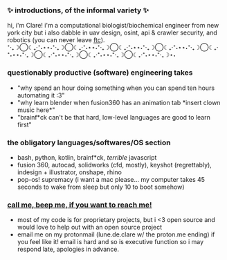 ### ✨ introductions, of the informal variety ✨
hi, i'm Clare! i'm a computational biologist/biochemical engineer from new york city but i also dabble in uav design, osint, api & crawler security, and robotics (you can never leave [ftc](https://www.firstinspires.org/robotics/ftc)). <br>
⁺‧₊☽◯☾₊‧⁺˖⋆⋆˖⁺‧₊☽◯☾₊‧⁺˖⋆⋆˖⁺‧₊☽◯☾₊‧⁺˖⋆⋆˖⁺‧₊☽◯☾₊‧⁺˖⋆⋆˖⁺‧₊☽◯☾₊‧⁺˖⋆⋆˖⁺‧₊☽◯☾₊‧⁺˖⋆⋆˖⁺‧₊☽◯☾₊‧⁺˖⋆⋆˖⁺‧₊☽◯☾₊‧⁺˖⋆⋆˖⁺‧₊☽⋆˖

### questionably productive (software) engineering takes
- "why spend an hour doing something when you can spend ten hours automating it :3"
- "why learn blender when fusion360 has an animation tab \*insert clown music here\*"
- "brainf*ck can't be that hard, low-level languages are good to learn first"

### the obligatory languages/softwares/OS section
- bash, python, kotlin, brainf*ck, *terrible* javascript
- fusion 360, autocad, solidworks (cfd, mostly), keyshot (regrettably), indesign + illustrator, onshape, rhino
- pop-os! supremacy (i want a mac please... my computer takes 45 seconds to wake from sleep but only 10 to boot somehow)

### [call me, beep me, if you want to reach me!](https://open.spotify.com/album/5Rda027uD8ncoNMIXtngWL)
- most of my code is for proprietary projects, but i <3 open source and would love to help out with an open source project
- email me on my protonmail (lune.de.clare w/ the proton.me ending) if you feel like it! email is hard and so is executive function so i may respond late, apologies in advance.

